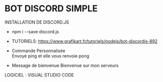 # BOT DISCORD SIMPLE 

INSTALLATION DE DISCORD.JS
- npm i --save discord.js
- TUTORIELS: https://www.grafikart.fr/tutoriels/nodejs/bot-discordjs-892 

- Commande Personnalisée  
Envoyé ping et elle vous renvoie pong 

- Message de bienvenue 
Bienvenue sur mon serveurs

LOGICIEL : VISUAL STUDIO CODE 




